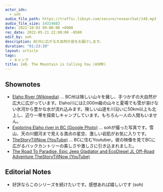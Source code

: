```yaml
---
actor_ids:
  - soh
audio_file_path: https://traffic.libsyn.com/secure/researchat/148.mp3
audio_file_size: 14314683
date: 2022-10-03 09:00:00 +0900
rec_date: 2022-05-21 22:00:00 -0500
edit_by: soh
description: BC州に広がる大自然の音をお届けします。
duration: "01:23:39"
layout: article
tags:
  - キャンプ
title: 148. The Mountain is Calling You (ASMR)
---
```


## Shownotes
- [Elaho River (Wikipedia)](https://en.wikipedia.org/wiki/Elaho_River) ... BC州は険しい山々を擁し、手つかずの大自然が広大に広がっています。Elaho川には2,000m級の山々と夏場でも雪が溶けない氷河から豊かな水が流れ込みます。険しい山道を川沿いに50km以上も北上し、辺り一帯を探索しキャンプしています。もちろん一人の人間もいません。
- [Exploring Elaho river in BC (Google Photo)](https://photos.app.goo.gl/T876CqrNmptUDPv77) ... sohが撮った写真です。雪山、天の川銀河まで見える満点の星空、激しい岩肌がお気に入りです。
- [TheStoryTillNow (YouTube)](https://www.youtube.com/c/TheStoryTillNow) ... BCに住むYoutuber。彼の映像を見てBCに広がるバックカントリーの美しさや激しさに引き込まれました。
- [The Road To Paradise, Epic Jeep Gladiator and EcoDiesel JL Off-Road Adventure TheStoryTillNow (YouTube)](https://www.youtube.com/watch?v=COdVhJDbLd0)

## Editorial Notes
- 好評ならこのシリーズを続けたいです。感想あれば嬉しいです (soh)
